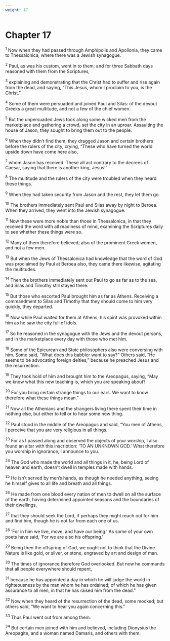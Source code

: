 ```yaml
---
weight: 17
---
```


# Chapter 17

<sup>1</sup> Now when they had passed through Amphipolis and Apollonia, they came to Thessalonica, where there was a Jewish synagogue. 

<sup>2</sup> Paul, as was his custom, went in to them; and for three Sabbath days reasoned with them from the Scriptures, 

<sup>3</sup> explaining and demonstrating that the Christ had to suffer and rise again from the dead, and saying, “This Jesus, whom I proclaim to you, is the Christ.” 

<sup>4</sup> Some of them were persuaded and joined Paul and Silas: of the devout Greeks a great multitude, and not a few of the chief women. 

<sup>5</sup> But the unpersuaded Jews took along some wicked men from the marketplace and gathering a crowd, set the city in an uproar. Assaulting the house of Jason, they sought to bring them out to the people. 

<sup>6</sup> When they didn’t find them, they dragged Jason and certain brothers before the rulers of the city, crying, “These who have turned the world upside down have come here also, 

<sup>7</sup> whom Jason has received. These all act contrary to the decrees of Caesar, saying that there is another king, Jesus!” 

<sup>8</sup> The multitude and the rulers of the city were troubled when they heard these things. 

<sup>9</sup> When they had taken security from Jason and the rest, they let them go. 

<sup>10</sup> The brothers immediately sent Paul and Silas away by night to Beroea. When they arrived, they went into the Jewish synagogue. 

<sup>11</sup> Now these were more noble than those in Thessalonica, in that they received the word with all readiness of mind, examining the Scriptures daily to see whether these things were so. 

<sup>12</sup> Many of them therefore believed; also of the prominent Greek women, and not a few men. 

<sup>13</sup> But when the Jews of Thessalonica had knowledge that the word of God was proclaimed by Paul at Beroea also, they came there likewise, agitating the multitudes. 

<sup>14</sup> Then the brothers immediately sent out Paul to go as far as to the sea, and Silas and Timothy still stayed there. 

<sup>15</sup> But those who escorted Paul brought him as far as Athens. Receiving a commandment to Silas and Timothy that they should come to him very quickly, they departed. 

<sup>16</sup> Now while Paul waited for them at Athens, his spirit was provoked within him as he saw the city full of idols. 

<sup>17</sup> So he reasoned in the synagogue with the Jews and the devout persons, and in the marketplace every day with those who met him. 

<sup>18</sup> Some of the Epicurean and Stoic philosophers also were conversing with him. Some said, “What does this babbler want to say?” Others said, “He seems to be advocating foreign deities,” because he preached Jesus and the resurrection. 

<sup>19</sup> They took hold of him and brought him to the Areopagus, saying, “May we know what this new teaching is, which you are speaking about? 

<sup>20</sup> For you bring certain strange things to our ears. We want to know therefore what these things mean.” 

<sup>21</sup> Now all the Athenians and the strangers living there spent their time in nothing else, but either to tell or to hear some new thing. 

<sup>22</sup> Paul stood in the middle of the Areopagus and said, “You men of Athens, I perceive that you are very religious in all things. 

<sup>23</sup> For as I passed along and observed the objects of your worship, I also found an altar with this inscription: ‘TO AN UNKNOWN GOD.’ What therefore you worship in ignorance, I announce to you. 

<sup>24</sup> The God who made the world and all things in it, he, being Lord of heaven and earth, doesn’t dwell in temples made with hands. 

<sup>25</sup> He isn’t served by men’s hands, as though he needed anything, seeing he himself gives to all life and breath and all things. 

<sup>26</sup> He made from one blood every nation of men to dwell on all the surface of the earth, having determined appointed seasons and the boundaries of their dwellings, 

<sup>27</sup> that they should seek the Lord, if perhaps they might reach out for him and find him, though he is not far from each one of us. 

<sup>28</sup> ‘For in him we live, move, and have our being.’ As some of your own poets have said, ‘For we are also his offspring.’ 

<sup>29</sup> Being then the offspring of God, we ought not to think that the Divine Nature is like gold, or silver, or stone, engraved by art and design of man. 

<sup>30</sup> The times of ignorance therefore God overlooked. But now he commands that all people everywhere should repent, 

<sup>31</sup> because he has appointed a day in which he will judge the world in righteousness by the man whom he has ordained; of which he has given assurance to all men, in that he has raised him from the dead.” 

<sup>32</sup> Now when they heard of the resurrection of the dead, some mocked; but others said, “We want to hear you again concerning this.” 

<sup>33</sup> Thus Paul went out from among them. 

<sup>34</sup> But certain men joined with him and believed, including Dionysius the Areopagite, and a woman named Damaris, and others with them. 


